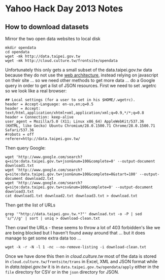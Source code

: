 # Yahoo Hack Day 2013 Notes

## How to download datasets

Mirror the two open data websites to local disk

    mkdir opendata
    cd opendata
    wget -mk http://data.taipei.gov.tw
    wget -mk http://cloud.culture.tw/frontsite/opendata

Unfortunately this only gets a small subset of the data.taipei.gov.tw data because they do not use the [web architecture](http://www.w3.org/DesignIssues/), instead relying on javascript on their site ... so we need other methods to get more data ... do a Google query in order to get a list of JSON resources. First we need to set .wgetrc so we look like a real browser:

    ## Local settings (for a user to set in his $HOME/.wgetrc).
    header = Accept-Language: en-us,en;q=0.5
    header = Accept: text/html,application/xhtml+xml,application/xml;q=0.9,*/*;q=0.8
    header = Connection: keep-alive
    user_agent = Mozilla/5.0 (X11; Linux x86_64) AppleWebKit/537.36 (KHTML, like Gecko) Ubuntu Chromium/28.0.1500.71 Chrome/28.0.1500.71 Safari/537.36
    #robots = off
    referer=http://data.taipei.gov.tw/

Then query Google:

    wget 'http://www.google.com/search?q=site:data.taipei.gov.tw+json&num=100&complete=0' --output-document download1.txt
    wget 'http://www.google.com/search?q=site:data.taipei.gov.tw+json&num=100&complete=0&start=100' --output-document download2.txt
    wget 'http://www.google.com/search?q=site:data.taipei.gov.tw+csv&num=100&complete=0' --output-document download3.txt
    cat download1.txt download2.txt download3.txt > download.txt

Then get the list of URLs

    grep '"http://data.taipei.gov.tw.*?"' download.txt -o -P | sed 's/"//g' | sort | uniq > download-clean.txt

Then crawl the URLs - these seems to throw a lot of 403 forbidden's like we are being blocked but I haven't found away around that ... but it does manage to get some extra data too ...

    wget -k -r -N -l 1 -nc --no-remove-listing -i download-clean.txt 

Once we have done this then in *cloud.culture.tw* most of the data is stored in `cloud.culture.tw/frontsite/trans` in Excel, XML and JSON format while in *data.taipei.gov.tw* it is in `data.taipei.gov.tw/opendata/apply` either in the `file` directory for CSV or in the `json` directory for JSON. 








